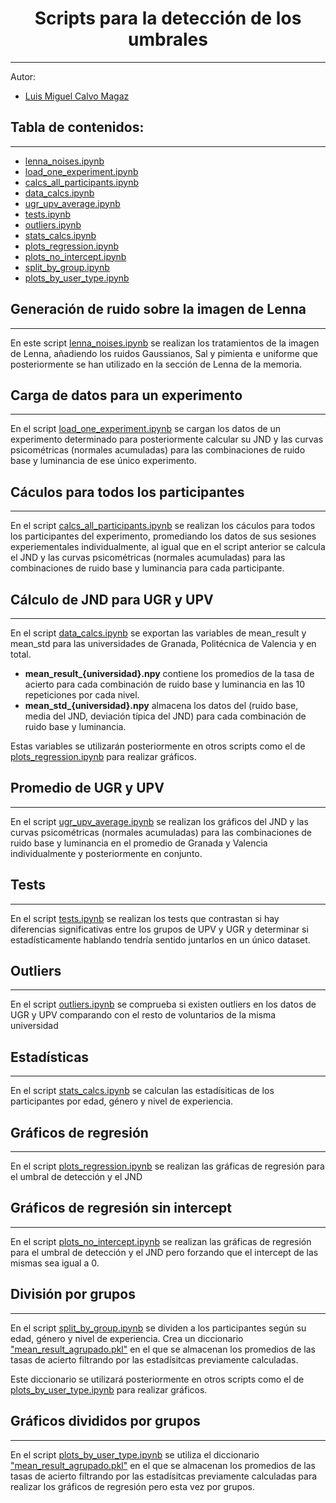 <h1 align="center"> Scripts para la detección de los umbrales </h1>

---
Autor:
- [Luis Miguel Calvo Magaz](mailto:luismicalvomagaz@gmail.com)

## Tabla de contenidos:
---

- [lenna_noises.ipynb](#generación-de-ruido-sobre-la-imagen-de-lenna)
- [load_one_experiment.ipynb](#carga-de-datos-para-un-experimento)
- [calcs_all_participants.ipynb](#cáculos-para-todos-los-participantes)
- [data_calcs.ipynb](#cálculo-de-jnd-para-ugr-y-upv)
- [ugr_upv_average.ipynb](#promedio-de-ugr-y-upv)
- [tests.ipynb](#tests)
- [outliers.ipynb](#outliers)
- [stats_calcs.ipynb](#estadísticas)
- [plots_regression.ipynb](#gráficos-de-regresión)
- [plots_no_intercept.ipynb](#gráficos-de-regresión-sin-intercept)
- [split_by_group.ipynb](#división-por-grupos)
- [plots_by_user_type.ipynb](#gráficos-divididos-por-grupos)

## Generación de ruido sobre la imagen de Lenna
---
En este script [lenna_noises.ipynb](/lenna_noises.ipynb) se realizan los tratamientos de la imagen de Lenna, añadiendo los ruidos Gaussianos, Sal y pimienta e uniforme que posteriormente se han utilizado en la sección de Lenna de la memoria. 

## Carga de datos para un experimento
---
En el script [load_one_experiment.ipynb](/load_one_experiment.ipynb) se cargan los datos de un experimento determinado para posteriormente calcular su JND y las curvas psicométricas (normales acumuladas) para las combinaciones de ruido base y luminancia de ese único experimento.

## Cáculos para todos los participantes
---
En el script [calcs_all_participants.ipynb](/calcs_all_participants.ipynb) se realizan los cáculos para todos los participantes del experimento, promediando los datos de sus sesiones experiementales individualmente, al igual que en el script anterior se calcula el JND y las curvas psicométricas (normales acumuladas) para las combinaciones de ruido base y luminancia para cada participante.

## Cálculo de JND para UGR y UPV
---
En el script [data_calcs.ipynb](/data_calcs.ipynb) se exportan las variables de mean_result y mean_std para las universidades de Granada, Politécnica de Valencia y en total.
- **mean_result_{universidad}.npy** contiene los promedios de la tasa de acierto para cada combinación de ruido base y luminancia en las 10 repeticiones por cada nivel.
- **mean_std_{universidad}.npy** almacena los datos del (ruido base, media del JND, deviación típica del JND) para cada combinación de ruido base y luminancia.

Estas variables se utilizarán posteriormente en otros scripts como el de [plots_regression.ipynb](/plots_regression.ipynb) para realizar gráficos.

## Promedio de UGR y UPV
---
En el script [ugr_upv_average.ipynb](/ugr_upv_average.ipynb) se realizan los gráficos del JND y las curvas psicométricas (normales acumuladas) para las combinaciones de ruido base y luminancia en el promedio de Granada y Valencia individualmente y posteriormente en conjunto.

## Tests
---
En el script [tests.ipynb](/tests.ipynb) se realizan los tests que contrastan si hay diferencias significativas entre los grupos de UPV y UGR y determinar si estadísticamente hablando tendría sentido juntarlos en un único dataset.

## Outliers
---
En el script [outliers.ipynb](/outliers.ipynb) se comprueba si existen outliers en los datos de UGR y UPV comparando con el resto de voluntarios de la misma universidad

## Estadísticas
---
En el script [stats_calcs.ipynb](/stats_calcs.ipynb) se calculan las estadísiticas de los participantes por edad, género y nivel de experiencia.

## Gráficos de regresión
---
En el script [plots_regression.ipynb](/plots_regression.ipynb) se realizan las gráficas de regresión para el umbral de detección y el JND

## Gráficos de regresión sin intercept
---
En el script [plots_no_intercept.ipynb](/plots_no_intercept.ipynb) se realizan las gráficas de regresión para el umbral de detección y el JND pero forzando que el intercept de las mismas sea igual a 0.

## División por grupos
---
En el script [split_by_group.ipynb](/split_by_group.ipynb) se dividen a los participantes según su edad, género y nivel de experiencia.
Crea un diccionario ["mean_result_agrupado.pkl"](/variables/mean_result_agrupado.pkl) en el que se almacenan los promedios de las tasas de acierto filtrando por las estadísitcas previamente calculadas.

Este diccionario se utilizará posteriormente en otros scripts como el de [plots_by_user_type.ipynb](/plots_by_user_type.ipynb) para realizar gráficos.

## Gráficos divididos por grupos
---
En el script [plots_by_user_type.ipynb](/plots_by_user_type.ipynb) se utiliza el diccionario ["mean_result_agrupado.pkl"](/variables/mean_result_agrupado.pkl) en el que se almacenan los promedios de las tasas de acierto filtrando por las estadísitcas previamente calculadas para realizar los gráficos de regresión pero esta vez por grupos.
